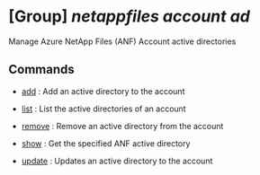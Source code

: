 # [Group] _netappfiles account ad_

Manage Azure NetApp Files (ANF) Account active directories

## Commands

- [add](/Commands/netappfiles/account/ad/_add.md)
: Add an active directory to the account

- [list](/Commands/netappfiles/account/ad/_list.md)
: List the active directories of an account

- [remove](/Commands/netappfiles/account/ad/_remove.md)
: Remove an active directory from the account

- [show](/Commands/netappfiles/account/ad/_show.md)
: Get the specified ANF active directory

- [update](/Commands/netappfiles/account/ad/_update.md)
: Updates an active directory to the account
